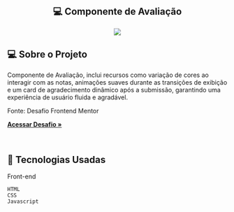<h2 align="center"> 💻 Componente de Avaliação</h2> 

<p align="center">
  

  <img max-width="auto" height="auto"  src="https://github.com/user-attachments/assets/a43087aa-6ca6-43d0-ab8c-be82d44c08f9">


</p> 

## 💻  Sobre o Projeto
Componente de Avaliação, inclui recursos como variação de cores ao interagir com as notas, animações suaves durante as transições de exibição 
e um card de agradecimento dinâmico após a submissão, garantindo uma experiência de usuário fluida e agradável.

Fonte: Desafio Frontend Mentor

<a href="https://sara01romao.github.io/componente-de-avaliacao/" target="_blank"><strong>Acessar Desafio »</strong></a>

<br>



## :rocket: Tecnologias Usadas


Front-end 
```
HTML
CSS
Javascript
```


